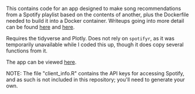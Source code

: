 This contains code for an app designed to make song recommendations from a Spotify playlist based on the contents of another, plus the Dockerfile needed to build it into a Docker container.  Writeups going into more detail can be found [here](https://data-and-the-world.onrender.com/posts/spotify-cross-playlist-predictions-one/) and [here](https://data-and-the-world.onrender.com/posts/spotify-cross-playlist-predictions-two/).

Requires the tidyverse and Plotly.  Does not rely on `spotifyr`, as it was temporarily unavailable while I coded this up, though it does copy several functions from it.

The app can be viewed [here](http://3.231.4.28:3838/).

NOTE: The file "client_info.R" contains the API keys for accessing Spotify, and as such is not included in this repository; you'll need to generate your own.
